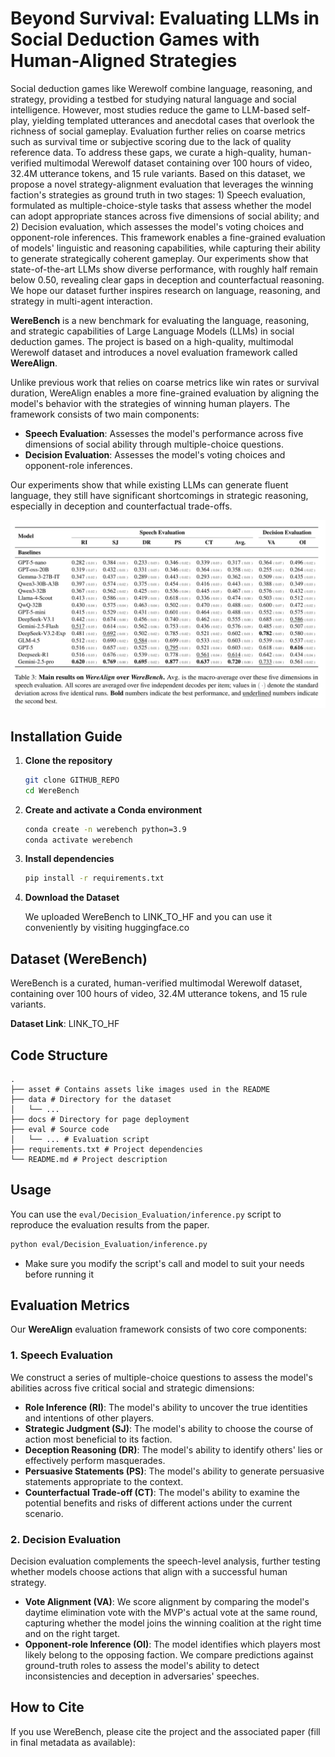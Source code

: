 # Beyond Survival: Evaluating LLMs in Social Deduction Games with Human-Aligned Strategies

Social deduction games like Werewolf combine language, reasoning, and strategy, providing a testbed for studying natural language and social intelligence. However, most studies reduce the game to LLM-based self-play, yielding templated utterances and anecdotal cases that overlook the richness of social gameplay. Evaluation further relies on coarse metrics such as survival time or subjective scoring due to the lack of quality reference data. To address these gaps, we curate a high-quality, human-verified multimodal Werewolf dataset containing over 100 hours of video, 32.4M utterance tokens, and 15 rule variants. Based on this dataset, we propose a novel strategy-alignment evaluation that leverages the winning faction's strategies as ground truth in two stages: 1) Speech evaluation, formulated as multiple-choice-style tasks that assess whether the model can adopt appropriate stances across five dimensions of social ability; and 2) Decision evaluation, which assesses the model's voting choices and opponent-role inferences. This framework enables a fine-grained evaluation of models' linguistic and reasoning capabilities, while capturing their ability to generate strategically coherent gameplay. Our experiments show that state-of-the-art LLMs show diverse performance, with roughly half remain below 0.50, revealing clear gaps in deception and counterfactual reasoning. We hope our dataset further inspires research on language, reasoning, and strategy in multi-agent interaction.

**WereBench** is a new benchmark for evaluating the language, reasoning, and strategic capabilities of Large Language Models (LLMs) in social deduction games. The project is based on a high-quality, multimodal Werewolf dataset and introduces a novel evaluation framework called **WereAlign**.

Unlike previous work that relies on coarse metrics like win rates or survival duration, WereAlign enables a more fine-grained evaluation by aligning the model's behavior with the strategies of winning human players. The framework consists of two main components:
*   **Speech Evaluation**: Assesses the model's performance across five dimensions of social ability through multiple-choice questions.
*   **Decision Evaluation**: Assesses the model's voting choices and opponent-role inferences.

Our experiments show that while existing LLMs can generate fluent language, they still have significant shortcomings in strategic reasoning, especially in deception and counterfactual trade-offs.

![WereAlign Framework](asset/evaluation.png)

## Installation Guide

1.  **Clone the repository**
    ```bash
    git clone GITHUB_REPO
    cd WereBench
    ```

2.  **Create and activate a Conda environment**
    ```bash
    conda create -n werebench python=3.9
    conda activate werebench
    ```

3.  **Install dependencies**
    ```bash
    pip install -r requirements.txt
    ```

4.  **Download the Dataset**
    
    We uploaded WereBench to LINK_TO_HF and you can use it conveniently by visiting huggingface.co

## Dataset (WereBench)

WereBench is a curated, human-verified multimodal Werewolf dataset, containing over 100 hours of video, 32.4M utterance tokens, and 15 rule variants.

**Dataset Link**: LINK_TO_HF

## Code Structure

```
.
├── asset # Contains assets like images used in the README
├── data # Directory for the dataset
│   └── ...
├── docs # Directory for page deployment
├── eval # Source code
│   └── ... # Evaluation script
├── requirements.txt # Project dependencies
└── README.md # Project description
```

## Usage

You can use the `eval/Decision_Evaluation/inference.py` script to reproduce the evaluation results from the paper.

```bash
python eval/Decision_Evaluation/inference.py
```
*   Make sure you modify the script's call and model to suit your needs before running it

## Evaluation Metrics

Our **WereAlign** evaluation framework consists of two core components:

### 1. Speech Evaluation

We construct a series of multiple-choice questions to assess the model's abilities across five critical social and strategic dimensions:

*   **Role Inference (RI)**: The model's ability to uncover the true identities and intentions of other players.
*   **Strategic Judgment (SJ)**: The model's ability to choose the course of action most beneficial to its faction.
*   **Deception Reasoning (DR)**: The model's ability to identify others' lies or effectively perform masquerades.
*   **Persuasive Statements (PS)**: The model's ability to generate persuasive statements appropriate to the context.
*   **Counterfactual Trade-off (CT)**: The model's ability to examine the potential benefits and risks of different actions under the current scenario.

### 2. Decision Evaluation

Decision evaluation complements the speech-level analysis, further testing whether models choose actions that align with a successful human strategy.

*   **Vote Alignment (VA)**: We score alignment by comparing the model's daytime elimination vote with the MVP's actual vote at the same round, capturing whether the model joins the winning coalition at the right time and on the right target.
*   **Opponent-role Inference (OI)**: The model identifies which players most likely belong to the opposing faction. We compare predictions against ground-truth roles to assess the model's ability to detect inconsistencies and deception in adversaries' speeches.

## How to Cite

If you use WereBench, please cite the project and the associated paper (fill in final metadata as available):